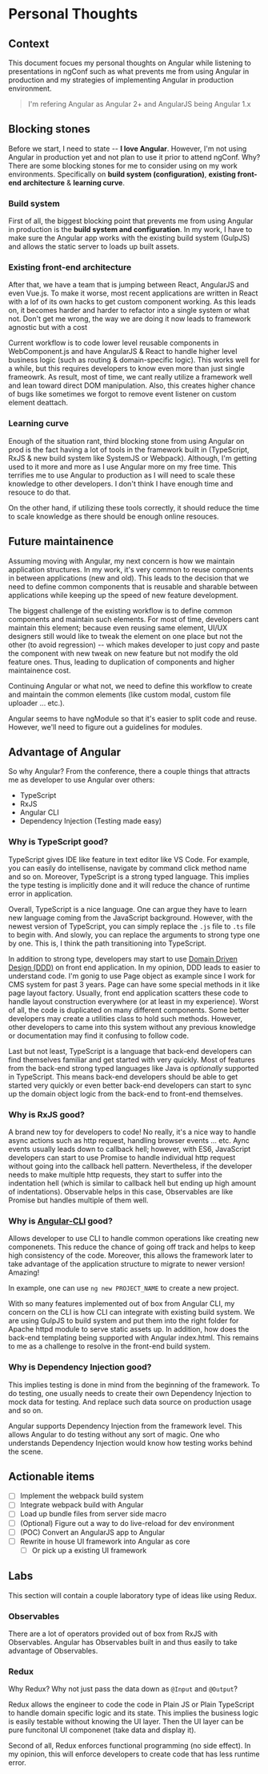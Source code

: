 # Personal Thoughts

## Context

This document focues my personal thoughts on Angular while listening to presentations 
in ngConf such as what prevents me from using Angular in production and my 
strategies of implementing Angular in production environment.

> I'm refering Angular as Angular 2+ and AngularJS being Angular 1.x

## Blocking stones

Before we start, I need to state -- **I love Angular**. However, I'm not using 
Angular in production yet and not plan to use it prior to attend ngConf. Why? 
There are some blocking stones for me to consider using on my work environments.
Specifically on **build system (configuration)**, 
**existing front-end architecture** & **learning curve**.

### Build system

First of all, the biggest blocking point that prevents me from using Angular 
in production is the **build system and configuration**. In my work, I have
to make sure the Angular app works with the existing build system (GulpJS) and 
allows the static server to loads up built assets.

### Existing front-end architecture

After that, we have a team that is jumping between React, AngularJS and even Vue.js.
To make it worse, most recent applications are written in React with a lof of its
own hacks to get custom component working. As this leads on, it becomes harder 
and harder to refactor into a single system or what not. Don't get me wrong, the
way we are doing it now leads to framework agnostic but with a cost

Current workflow is to code lower level reusable components in WebComponent.js 
and have AngularJS & React to handle higher level business logic (such as routing 
& domain-specific logic). This works well for a while, but this requires developers 
to know even more than just single frameowrk. As result, most of time, we cant 
really utilize a framework well and lean toward direct DOM manipulation. Also,
this creates higher chance of bugs like sometimes we forgot to remove event 
listener on custom element deattach.

### Learning curve

Enough of the situation rant, third blocking stone from using Angular on 
prod is the fact having a lot of tools in the framework built in (TypeScript,
RxJS & new build system like SystemJS or Webpack). Although, I'm getting used to 
it more and more as I use Angular more on my free time. This terrifies me to use 
Angular to production as I will need to scale these knowledge to other developers. 
I don't think I have enough time and resouce to do that.

On the other hand, if utilizing these tools correctly, it should reduce the time
to scale knowledge as there should be enough online resouces.

## Future maintainence

Assuming moving with Angular, my next concern is how we maintain application 
structures. In my work, it's very common to reuse components in between 
applications (new and old). This leads to the decision that we need to define common
components that is reusable and sharable between applications while keeping up
the speed of new feature development.

The biggest challenge of the existing workflow is to define common components and
maintain such elements. For most of time, developers cant maintain this element; 
because even reusing same element, UI/UX designers still would like to tweak
the element on one place but not the other (to avoid regression) -- which makes 
developer to just copy and paste the component with new tweak on new feature but 
not modify the old feature ones. Thus, leading to duplication of components and
higher maintainence cost.

Continuing Angular or what not, we need to define this workflow to create and 
maintain the common elements (like custom modal, custom file uploader ... etc.).

Angular seems to have ngModule so that it's easier to split code and reuse. 
However, we'll need to figure out a guidelines for modules.

## Advantage of Angular

So why Angular? From the conference, there a couple things that attracts me as
developer to use Angular over others:

* TypeScript
* RxJS
* Angular CLI
* Dependency Injection (Testing made easy)

### Why is TypeScript good?

TypeScript gives IDE like feature in text editor like VS Code. For example, you 
can easily do intellisense, navigate by command click method name and so on.
Moreover, TypeScript is a strong typed language. This implies the type testing
is implicitly done and it will reduce the chance of runtime error in application.

Overall, TypeScript is a nice language. One can argue they have to learn new 
language coming from the JavaScript background. However, with the newest version
of TypeScript, you can simply replace the `.js` file to `.ts` file to begin with.
And slowly, you can replace the arguments to strong type one by one. This is, I
think the path transitioning into TypeScript.

In addition to strong type, developers may start to use 
[Domain Driven Design (DDD)](https://en.wikipedia.org/wiki/Domain-driven_design) 
on front end application. In my opinion, DDD leads to easier to understand code.
I'm gonig to use Page object as example since I work for CMS system for past 3 
years. Page can have some special methods in it like page layout factory. 
Usually, front end application scatters these code to handle layout construction
everywhere (or at least in my experience). Worst of all, the code is duplicated
on many different components. Some better developers may create a utilities class
to hold such methods. However, other developers to came into this system without
any previous knowledge or documentation may find it confusing to follow code.

Last but not least, TypeScript is a language that back-end developers can find 
themselves familiar and get started with very quickly. Most of features from the
back-end strong typed languages like Java is *optionally* supported in TypeScript.
This means back-end developers should be able to get started very quickly or
even better back-end developers can start to sync up the domain object logic
from the back-end to front-end themselves.

### Why is RxJS good?

A brand new toy for developers to code! No really, it's a nice way to handle 
async actions such as http request, handling browser events ... etc. Aync events
usually leads down to callback hell; however, with ES6, JavaScript developers can
start to use Promise to handle individual http request without going into the
callback hell pattern. Nevertheless, if the developer needs to make multiple
http requests, they start to suffer into the indentation hell (which is similar
to callback hell but ending up high amount of indentations). Observable helps
in this case, Observables are like Promise but handles multiple of them well.

### Why is [Angular-CLI](https://github.com/angular/angular-cli) good?

Allows developer to use CLI to handle common operations like creating new 
componenets. This reduce the chance of going off track and helps to keep high
consistency of the code. Moreover, this allows the framework later to take 
advantage of the application structure to migrate to newer version! Amazing!

In example, one can use `ng new PROJECT_NAME` to create a new project.

With so many features implemented out of box from Angular CLI, my concern on the
CLI is how CLI can integrate with existing build system. We are using GulpJS to
build system and put them into the right folder for Apache httpd module to serve
static assets up. In addition, how does the back-end templating being supported
with Angular index.html. This remains to me as a challenge to resolve in the
front-end build system.

### Why is Dependency Injection good?

This implies testing is done in mind from the beginning of the framework. To do
testing, one usually needs to create their own Dependency Injection to mock data
for testing. And replace such data source on production usage and so on.

Angular supports Dependency Injection from the framework level. This allows 
Angular to do testing without any sort of magic. One who understands Dependency
Injection would know how testing works behind the scene.

## Actionable items

- [ ] Implement the webpack build system
- [ ] Integrate webpack build with Angular
- [ ] Load up bundle files from server side macro
- [ ] (Optional) Figure out a way to do live-reload for dev environment
- [ ] (POC) Convert an AngularJS app to Angular
- [ ] Rewrite in house UI framework into Angular as core
	- [ ] Or pick up a existing UI framework

## Labs

This section will contain a couple laboratory type of ideas like using Redux.

### Observables

There are a lot of operators provided out of box from RxJS with Observables.
Angular has Observables built in and thus easily to take advantage of Observables.

### Redux

Why Redux? Why not just pass the data down as `@Input` and `@Output`?

Redux allows the engineer to code the code in Plain JS or Plain TypeScript to 
handle domain specific logic and its state. This implies the business logic is
easily testable without knowing the UI layer. Then the UI layer can be pure
funcitonal UI componenet (take data and display it).

Second of all, Redux enforces functional programming (no side effect). In my
opinion, this will enforce developers to create code that has less runtime error.
